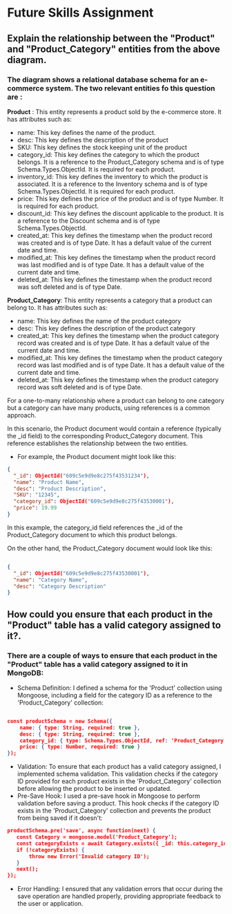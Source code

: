 # Future Skills Assignment

## Explain the relationship between the "Product" and "Product_Category" entities from the above diagram.

### The diagram shows a relational database schema for an e-commerce system. The two relevant entities fo this question are :

**Product** : This entity represents a product sold by the e-commerce store. It has attributes such as:

- name: This key defines the name of the product.
- desc: This key defines the description of the product
- SKU: This key defines the stock keeping unit of the product
- category_id: This key defines the category to which the product belongs. It is a reference to the Product_Category schema and is of type Schema.Types.ObjectId. It is required for each product.
- inventory_id: This key defines the inventory to which the product is associated. It is a reference to the Inventory schema and is of type Schema.Types.ObjectId. It is required for each product.
- price: This key defines the price of the product and is of type Number. It is required for each product.
- discount_id: This key defines the discount applicable to the product. It is a reference to the Discount schema and is of type Schema.Types.ObjectId.
- created_at: This key defines the timestamp when the product record was created and is of type Date. It has a default value of the current date and time.
- modified_at: This key defines the timestamp when the product record was last modified and is of type Date. It has a default value of the current date and time.
- deleted_at: This key defines the timestamp when the product record was soft deleted and is of type Date.

**Product_Category**: This entity represents a category that a product can belong to. It has attributes such as:

- name: This key defines the name of the product category
- desc: This key defines the description of the product category
- created_at: This key defines the timestamp when the product category record was created and is of type Date. It has a default value of the current date and time.
- modified_at: This key defines the timestamp when the product category record was last modified and is of type Date. It has a default value of the current date and time.
- deleted_at: This key defines the timestamp when the product category record was soft deleted and is of type Date.

For a one-to-many relationship where a product can belong to one category but a category can have many products, using references is a common approach.

In this scenario, the Product document would contain a reference (typically the \_id field) to the corresponding Product_Category document. This reference establishes the relationship between the two entities.

- For example, the Product document might look like this:

```json
{
  "_id": ObjectId("609c5e9d9e8c275f43531234"),
  "name": "Product Name",
  "desc": "Product Description",
  "SKU": "12345",
  "category_id": ObjectId("609c5e9d9e8c275f43530001"),
  "price": 19.99
}
```

In this example, the category_id field references the \_id of the Product_Category document to which this product belongs.

On the other hand, the Product_Category document would look like this:

```json

{
  "_id": ObjectId("609c5e9d9e8c275f43530001"),
  "name": "Category Name",
  "desc": "Category Description"
}


```

## How could you ensure that each product in the "Product" table has a valid category assigned to it?.

### There are a couple of ways to ensure that each product in the "Product" table has a valid category assigned to it in MongoDB:

- Schema Definition: I defined a schema for the 'Product' collection using Mongoose, including a field for the category ID as a reference to the 'Product_Category' collection:

```json

const productSchema = new Schema({
    name: { type: String, required: true },
    desc: { type: String, required: true },
    category_id: { type: Schema.Types.ObjectId, ref: 'Product_Category', required: true },
    price: { type: Number, required: true }
});

```

- Validation: To ensure that each product has a valid category assigned, I implemented schema validation. This validation checks if the category ID provided for each product exists in the 'Product_Category' collection before allowing the product to be inserted or updated.
- Pre-Save Hook: I used a pre-save hook in Mongoose to perform validation before saving a product. This hook checks if the category ID exists in the 'Product_Category' collection and prevents the product from being saved if it doesn't:

```json
productSchema.pre('save', async function(next) {
   const Category = mongoose.model('Product_Category');
   const categoryExists = await Category.exists({ _id: this.category_id });
   if (!categoryExists) {
       throw new Error('Invalid category ID');
   }
   next();
});

```

- Error Handling: I ensured that any validation errors that occur during the save operation are handled properly, providing appropriate feedback to the user or application.
